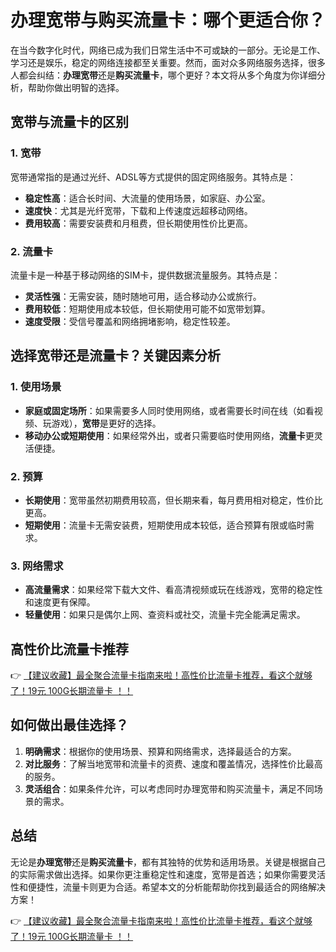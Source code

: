 # 办理宽带与购买流量卡：哪个更适合你？

在当今数字化时代，网络已成为我们日常生活中不可或缺的一部分。无论是工作、学习还是娱乐，稳定的网络连接都至关重要。然而，面对众多网络服务选择，很多人都会纠结：**办理宽带**还是**购买流量卡**，哪个更好？本文将从多个角度为你详细分析，帮助你做出明智的选择。

## 宽带与流量卡的区别

### 1. **宽带**
宽带通常指的是通过光纤、ADSL等方式提供的固定网络服务。其特点是：
- **稳定性高**：适合长时间、大流量的使用场景，如家庭、办公室。
- **速度快**：尤其是光纤宽带，下载和上传速度远超移动网络。
- **费用较高**：需要安装费和月租费，但长期使用性价比更高。

### 2. **流量卡**
流量卡是一种基于移动网络的SIM卡，提供数据流量服务。其特点是：
- **灵活性强**：无需安装，随时随地可用，适合移动办公或旅行。
- **费用较低**：短期使用成本较低，但长期使用可能不如宽带划算。
- **速度受限**：受信号覆盖和网络拥堵影响，稳定性较差。

## 选择宽带还是流量卡？关键因素分析

### 1. **使用场景**
- **家庭或固定场所**：如果需要多人同时使用网络，或者需要长时间在线（如看视频、玩游戏），**宽带**是更好的选择。
- **移动办公或短期使用**：如果经常外出，或者只需要临时使用网络，**流量卡**更灵活便捷。

### 2. **预算**
- **长期使用**：宽带虽然初期费用较高，但长期来看，每月费用相对稳定，性价比更高。
- **短期使用**：流量卡无需安装费，短期使用成本较低，适合预算有限或临时需求。

### 3. **网络需求**
- **高流量需求**：如果经常下载大文件、看高清视频或玩在线游戏，宽带的稳定性和速度更有保障。
- **轻量使用**：如果只是偶尔上网、查资料或社交，流量卡完全能满足需求。

## 高性价比流量卡推荐

👉 [【建议收藏】最全聚合流量卡指南来啦！高性价比流量卡推荐，看这个就够了！19元 100G长期流量卡 ！！](https://bit.ly/Liuliangka)

## 如何做出最佳选择？

1. **明确需求**：根据你的使用场景、预算和网络需求，选择最适合的方案。
2. **对比服务**：了解当地宽带和流量卡的资费、速度和覆盖情况，选择性价比最高的服务。
3. **灵活组合**：如果条件允许，可以考虑同时办理宽带和购买流量卡，满足不同场景的需求。

## 总结

无论是**办理宽带**还是**购买流量卡**，都有其独特的优势和适用场景。关键是根据自己的实际需求做出选择。如果你更注重稳定性和速度，宽带是首选；如果你需要灵活性和便捷性，流量卡则更为合适。希望本文的分析能帮助你找到最适合的网络解决方案！

👉 [【建议收藏】最全聚合流量卡指南来啦！高性价比流量卡推荐，看这个就够了！19元 100G长期流量卡 ！！](https://bit.ly/Liuliangka)